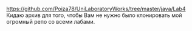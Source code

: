 https://github.com/Poiza78/UniLaboratoryWorks/tree/master/java/Lab4
Кидаю архив для того, чтобы Вам не нужно было клонировать мой огромный репо со всеми лабами.

